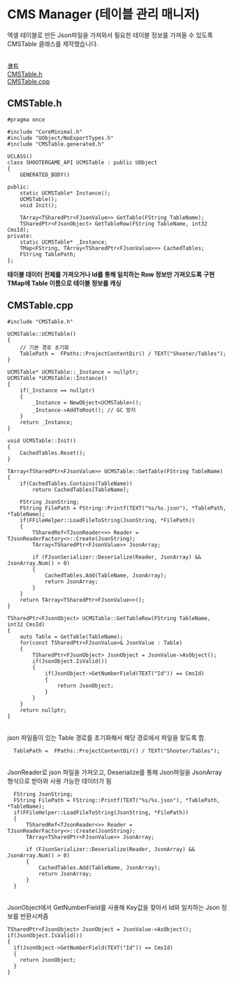 # CMS Manager (테이블 관리 매니저)
엑셀 테이블로 만든 Json파일을 가져와서
필요한 테이블 정보를 가져올 수 있도록 CMSTable 클래스를 제작했습니다.

<br>**코드**
<br>[CMSTable.h](https://github.com/HongJaehan-hub/ShooterProject/blob/main/ShooterGame/Source/ShooterGame/CMSTable.h)
<br>[CMSTable.cpp](https://github.com/HongJaehan-hub/ShooterProject/blob/main/ShooterGame/Source/ShooterGame/CMSTable.cpp)

## CMSTable.h
```
#pragma once

#include "CoreMinimal.h"
#include "UObject/NoExportTypes.h"
#include "CMSTable.generated.h"

UCLASS()
class SHOOTERGAME_API UCMSTable : public UObject
{
	GENERATED_BODY()
	
public:
	static UCMSTable* Instance();
	UCMSTable();
	void Init();

	TArray<TSharedPtr<FJsonValue>> GetTable(FString TableName);
	TSharedPtr<FJsonObject> GetTableRow(FString TableName, int32 CmsId);
private:
	static UCMSTable* _Instance;
	TMap<FString, TArray<TSharedPtr<FJsonValue>>> CachedTables;
	FString TablePath;
};

```
**테이블 데이터 전체를 가져오거나 Id를 통해 일치하는 Row 정보만 가져오도록 구현**
<br>**TMap에 Table 이름으로 테이블 정보를 캐싱**

## CMSTable.cpp
```
#include "CMSTable.h"

UCMSTable::UCMSTable()
{
    // 기본 경로 초기화
    TablePath =  FPaths::ProjectContentDir() / TEXT("Shooter/Tables");
}

UCMSTable* UCMSTable::_Instance = nullptr;
UCMSTable *UCMSTable::Instance()
{
    if(_Instance == nullptr)
    {
        _Instance = NewObject<UCMSTable>();
        _Instance->AddToRoot(); // GC 방지
    }
    return _Instance;
}

void UCMSTable::Init()
{
    CachedTables.Reset();
}

TArray<TSharedPtr<FJsonValue>> UCMSTable::GetTable(FString TableName)
{
    if(CachedTables.Contains(TableName))
        return CachedTables[TableName];
    
    FString JsonString;
    FString FilePath = FString::Printf(TEXT("%s/%s.json"), *TablePath, *TableName);
    if(FFileHelper::LoadFileToString(JsonString, *FilePath))
    {
        TSharedRef<TJsonReader<>> Reader = TJsonReaderFactory<>::Create(JsonString);
        TArray<TSharedPtr<FJsonValue>> JsonArray;

        if (FJsonSerializer::Deserialize(Reader, JsonArray) && JsonArray.Num() > 0)
        {
            CachedTables.Add(TableName, JsonArray);
            return JsonArray;
        }
    }
    return TArray<TSharedPtr<FJsonValue>>();
}

TSharedPtr<FJsonObject> UCMSTable::GetTableRow(FString TableName, int32 CmsId)
{
    auto Table = GetTable(TableName);
    for(const TSharedPtr<FJsonValue>& JsonValue : Table)
    {
        TSharedPtr<FJsonObject> JsonObject = JsonValue->AsObject();
        if(JsonObject.IsValid())
        {
            if(JsonObject->GetNumberField(TEXT("Id")) == CmsId)
            {
                return JsonObject;
            }
        }
    }
    return nullptr;
}
```

<br>json 파일들이 있는 Table 경로를 초기화해서 해당 경로에서 파일을 찾도록 함.
```
  TablePath =  FPaths::ProjectContentDir() / TEXT("Shooter/Tables");
```

<br>JsonReader로 json 파일을 가져오고, Deserialize를 통해 Json파일을 JsonArray형식으로 받아와 사용 가능한 데이터가 됨
```
  FString JsonString;
  FString FilePath = FString::Printf(TEXT("%s/%s.json"), *TablePath, *TableName);
  if(FFileHelper::LoadFileToString(JsonString, *FilePath))
  {
      TSharedRef<TJsonReader<>> Reader = TJsonReaderFactory<>::Create(JsonString);
      TArray<TSharedPtr<FJsonValue>> JsonArray;

      if (FJsonSerializer::Deserialize(Reader, JsonArray) && JsonArray.Num() > 0)
      {
          CachedTables.Add(TableName, JsonArray);
          return JsonArray;
      }
  }
```

<br>JsonObject에서 GetNumberField를 사용해 Key값을 찾아서 Id와 일치하는 Json 정보를 반환시켜줌
```
TSharedPtr<FJsonObject> JsonObject = JsonValue->AsObject();
if(JsonObject.IsValid())
{
  if(JsonObject->GetNumberField(TEXT("Id")) == CmsId)
  {
    return JsonObject;
  }
}
```

